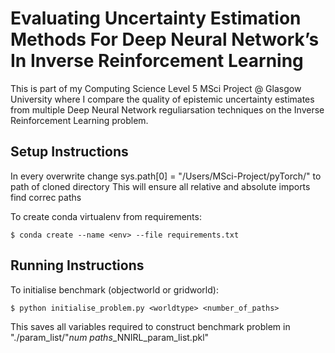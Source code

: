 # Evaluating Uncertainty Estimation Methods For Deep Neural Network’s In Inverse Reinforcement Learning
This is part of my Computing Science Level 5 MSci Project @ Glasgow University where I compare the quality of epistemic uncertainty estimates from multiple Deep Neural Network reguliarsation techniques on the Inverse Reinforcement Learning problem. 

## Setup Instructions

In every overwrite change sys.path[0] = "/Users/MSci-Project/pyTorch/" to path of cloned directory
This will ensure all relative and absolute imports find correc paths

To create conda virtualenv from requirements:

`$ conda create --name <env> --file requirements.txt`

## Running Instructions

To initialise benchmark (objectworld or gridworld):

`$ python initialise_problem.py <worldtype> <number_of_paths>`

This saves all variables required to construct benchmark problem in "./param_list/"*num paths*_NNIRL_param_list.pkl"


